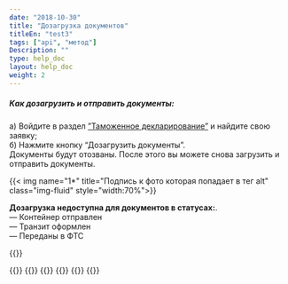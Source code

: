```yaml
---
date: "2018-10-30"
title: "Дозагрузка документов"
titleEn: "test3"
tags: ["api", "метод"]
Description: ""
type: help_doc
layout: help_doc
weight: 2
---
```


##### Как дозагрузить и отправить документы:

а) Войдите в раздел <a href="https://my.fesco.com/customs-declaration" target="_blank">”Таможенное декларирование”</a> и найдите свою заявку; <br/>
б) Нажмите кнопку “Дозагрузить документы”. <br/> 
Документы будут отозваны.
После этого вы можете снова загрузить и отправить документы.

{{< img name="1*" title="Подпись к фото которая попадает в тег alt" class="img-fluid" style="width:70%">}}
<br/>
<div class="pixxett-alert pixxett-alert-icon alert11-light">
  <i class="fa fa-exclamation-circle"></i><b>Дозагрузка недоступна для документов в статусах:</b>. <br/> 
— Контейнер отправлен <br/>
— Транзит оформлен <br/>
— Переданы в ФТС <br/>
</div>


{{<isHelpful>}}

{{<seeAlso>}}
    {{<seeAlsoItem link="/customs-documents/download_and_send/" text="Как загрузить документы">}}
    {{<seeAlsoItem link="/customs-documents/delete/" text="Как отозвать документы">}}
    {{<seeAlsoItem link="/customs-documents/statuses/" text="Статусы документов">}}
    {{<seeAlsoItem link="/customs-documents/history/" text="Как посмотреть историю пакета документов">}}
{{</seeAlso>}}


